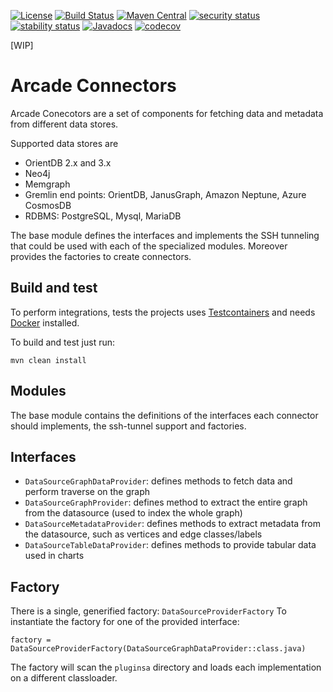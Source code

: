 [![License](https://img.shields.io/badge/License-Apache%202.0-blue.svg)](https://opensource.org/licenses/Apache-2.0)
[![Build Status](https://travis-ci.org/ArcadeAnalytics/arcade-connectors.svg?branch=master)](https://travis-ci.org/ArcadeAnalytics/arcade-connectors)
[![Maven Central](https://maven-badges.herokuapp.com/maven-central/com.arcadeanalytics/arcade-connectors-parent/badge.svg)](https://maven-badges.herokuapp.com/maven-central/com.arcadeanalytics/arcade-connectors-parent)
[![security status](https://www.meterian.com/badge/gh/ArcadeAnalytics/arcade-connectors/security)](https://www.meterian.com/report/gh/ArcadeAnalytics/arcade-connectors)
[![stability status](https://www.meterian.com/badge/gh/ArcadeAnalytics/arcade-connectors/stability)](https://www.meterian.com/report/gh/ArcadeAnalytics/arcade-connectors)
[![Javadocs](https://javadoc.io/badge/com.arcadeanalytics/arcade-connectors-base.svg)](https://javadoc.io/doc/com.arcadeanalytics/arcade-connectors-base)
[![codecov](https://codecov.io/gh/ArcadeData/arcade-connectors/branch/master/graph/badge.svg)](https://codecov.io/gh/ArcadeData/arcade-connectors)


[WIP]

# Arcade Connectors 

Arcade Conecotors are a set of components for fetching data and metadata from different data stores.

Supported data stores are

- OrientDB 2.x and 3.x 
- Neo4j
- Memgraph
- Gremlin end points: OrientDB, JanusGraph, Amazon Neptune, Azure CosmosDB
- RDBMS: PostgreSQL, Mysql, MariaDB

The base module defines the interfaces and implements the SSH tunneling that could be used with each of the specialized modules.
Moreover provides the factories to create connectors. 

## Build and test

To perform integrations, tests the projects uses [Testcontainers](https://www.testcontainers.org/) and needs [Docker](https://www.docker.com/) installed.

To build and test just run:
    
    mvn clean install

## Modules

The base module contains the definitions of the interfaces each connector should implements, the ssh-tunnel support and factories.

## Interfaces

- `DataSourceGraphDataProvider`: defines methods to fetch data and perform traverse on the graph
- `DataSourceGraphProvider`: defines method to extract the entire graph from the datasource (used to index the whole graph)
- `DataSourceMetadataProvider`: defines methods to extract metadata from the datasource, such as vertices and edge classes/labels
- `DataSourceTableDataProvider`: defines methods to provide tabular data used in charts

## Factory

There is a single, generified factory: `DataSourceProviderFactory`
To instantiate the factory for one of the provided interface:

    factory = DataSourceProviderFactory(DataSourceGraphDataProvider::class.java)

The factory will scan the `pluginsa` directory and loads each implementation on a different classloader.

